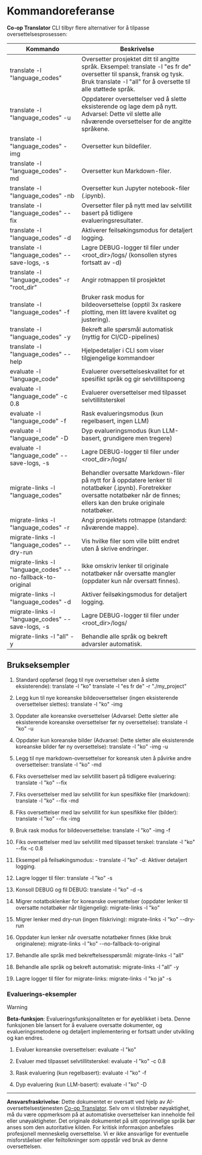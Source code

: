 <!--
CO_OP_TRANSLATOR_METADATA:
{
  "original_hash": "a6cddf5e9648ef0bba0de7eb07e74cf1",
  "translation_date": "2025-10-15T03:24:13+00:00",
  "source_file": "getting_started/command-reference.md",
  "language_code": "no"
}
-->
# Kommandoreferanse

**Co-op Translator** CLI tilbyr flere alternativer for å tilpasse oversettelsesprosessen:

Kommando                                       | Beskrivelse
-----------------------------------------------|-------------------------------------------------------------------------------------------------------------------------------------------------------------------------------------------------------
translate -l "language_codes"                  | Oversetter prosjektet ditt til angitte språk. Eksempel: translate -l "es fr de" oversetter til spansk, fransk og tysk. Bruk translate -l "all" for å oversette til alle støttede språk.
translate -l "language_codes" -u               | Oppdaterer oversettelser ved å slette eksisterende og lage dem på nytt. Advarsel: Dette vil slette alle nåværende oversettelser for de angitte språkene.
translate -l "language_codes" -img             | Oversetter kun bildefiler.
translate -l "language_codes" -md              | Oversetter kun Markdown-filer.
translate -l "language_codes" -nb              | Oversetter kun Jupyter notebook-filer (.ipynb).
translate -l "language_codes" --fix            | Oversetter filer på nytt med lav selvtillit basert på tidligere evalueringsresultater.
translate -l "language_codes" -d               | Aktiverer feilsøkingsmodus for detaljert logging.
translate -l "language_codes" --save-logs, -s  | Lagre DEBUG-logger til filer under <root_dir>/logs/ (konsollen styres fortsatt av -d)
translate -l "language_codes" -r "root_dir"    | Angir rotmappen til prosjektet
translate -l "language_codes" -f               | Bruker rask modus for bildeoversettelse (opptil 3x raskere plotting, men litt lavere kvalitet og justering).
translate -l "language_codes" -y               | Bekreft alle spørsmål automatisk (nyttig for CI/CD-pipelines)
translate -l "language_codes" --help           | Hjelpedetaljer i CLI som viser tilgjengelige kommandoer
evaluate -l "language_code"                    | Evaluerer oversettelseskvalitet for et spesifikt språk og gir selvtillitspoeng
evaluate -l "language_code" -c 0.8             | Evaluerer oversettelser med tilpasset selvtillitsterskel
evaluate -l "language_code" -f                 | Rask evalueringsmodus (kun regelbasert, ingen LLM)
evaluate -l "language_code" -D                 | Dyp evalueringsmodus (kun LLM-basert, grundigere men tregere)
evaluate -l "language_code" --save-logs, -s    | Lagre DEBUG-logger til filer under <root_dir>/logs/
migrate-links -l "language_codes"              | Behandler oversatte Markdown-filer på nytt for å oppdatere lenker til notatbøker (.ipynb). Foretrekker oversatte notatbøker når de finnes; ellers kan den bruke originale notatbøker.
migrate-links -l "language_codes" -r           | Angi prosjektets rotmappe (standard: nåværende mappe).
migrate-links -l "language_codes" --dry-run    | Vis hvilke filer som ville blitt endret uten å skrive endringer.
migrate-links -l "language_codes" --no-fallback-to-original | Ikke omskriv lenker til originale notatbøker når oversatte mangler (oppdater kun når oversatt finnes).
migrate-links -l "language_codes" -d           | Aktiver feilsøkingsmodus for detaljert logging.
migrate-links -l "language_codes" --save-logs, -s | Lagre DEBUG-logger til filer under <root_dir>/logs/
migrate-links -l "all" -y                      | Behandle alle språk og bekreft advarsler automatisk.

## Brukseksempler

  1. Standard oppførsel (legg til nye oversettelser uten å slette eksisterende):   translate -l "ko"    translate -l "es fr de" -r "./my_project"

  2. Legg kun til nye koreanske bildeoversettelser (ingen eksisterende oversettelser slettes):    translate -l "ko" -img

  3. Oppdater alle koreanske oversettelser (Advarsel: Dette sletter alle eksisterende koreanske oversettelser før ny oversettelse):    translate -l "ko" -u

  4. Oppdater kun koreanske bilder (Advarsel: Dette sletter alle eksisterende koreanske bilder før ny oversettelse):    translate -l "ko" -img -u

  5. Legg til nye markdown-oversettelser for koreansk uten å påvirke andre oversettelser:    translate -l "ko" -md

  6. Fiks oversettelser med lav selvtillit basert på tidligere evaluering: translate -l "ko" --fix

  7. Fiks oversettelser med lav selvtillit for kun spesifikke filer (markdown): translate -l "ko" --fix -md

  8. Fiks oversettelser med lav selvtillit for kun spesifikke filer (bilder): translate -l "ko" --fix -img

  9. Bruk rask modus for bildeoversettelse:    translate -l "ko" -img -f

  10. Fiks oversettelser med lav selvtillit med tilpasset terskel: translate -l "ko" --fix -c 0.8

  11. Eksempel på feilsøkingsmodus: - translate -l "ko" -d: Aktiver detaljert logging.
  12. Lagre logger til filer: translate -l "ko" -s
  13. Konsoll DEBUG og fil DEBUG: translate -l "ko" -d -s

  14. Migrer notatboklenker for koreanske oversettelser (oppdater lenker til oversatte notatbøker når tilgjengelig):    migrate-links -l "ko"

  15. Migrer lenker med dry-run (ingen filskriving):    migrate-links -l "ko" --dry-run

  16. Oppdater kun lenker når oversatte notatbøker finnes (ikke bruk originalene):    migrate-links -l "ko" --no-fallback-to-original

  17. Behandle alle språk med bekreftelsesspørsmål:    migrate-links -l "all"

  18. Behandle alle språk og bekreft automatisk:    migrate-links -l "all" -y
  19. Lagre logger til filer for migrate-links:    migrate-links -l "ko ja" -s

### Evaluerings-eksempler

> [!WARNING]  
> **Beta-funksjon**: Evalueringsfunksjonaliteten er for øyeblikket i beta. Denne funksjonen ble lansert for å evaluere oversatte dokumenter, og evalueringsmetodene og detaljert implementering er fortsatt under utvikling og kan endres.

  1. Evaluer koreanske oversettelser: evaluate -l "ko"

  2. Evaluer med tilpasset selvtillitsterskel: evaluate -l "ko" -c 0.8

  3. Rask evaluering (kun regelbasert): evaluate -l "ko" -f

  4. Dyp evaluering (kun LLM-basert): evaluate -l "ko" -D

---

**Ansvarsfraskrivelse**:
Dette dokumentet er oversatt ved hjelp av AI-oversettelsestjenesten [Co-op Translator](https://github.com/Azure/co-op-translator). Selv om vi tilstreber nøyaktighet, må du være oppmerksom på at automatiske oversettelser kan inneholde feil eller unøyaktigheter. Det originale dokumentet på sitt opprinnelige språk bør anses som den autoritative kilden. For kritisk informasjon anbefales profesjonell menneskelig oversettelse. Vi er ikke ansvarlige for eventuelle misforståelser eller feiltolkninger som oppstår ved bruk av denne oversettelsen.